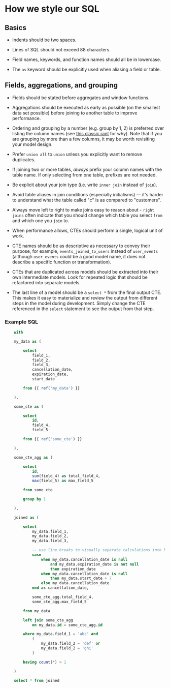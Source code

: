 How we style our SQL
====================

Basics
-----------------------------------------------------------------------------

-   Indents should be two spaces.

-   Lines of SQL should not exceed 88 characters.

-   Field names, keywords, and function names should all be in lowercase.

-   The `as` keyword should be explicitly used when aliasing a field or table.

Fields, aggregations, and grouping
---------------------------------------------------------------------------------------------------------------------------------------------------------------

-   Fields should be stated before aggregates and window functions.
-   Aggregations should be executed as early as possible (on the smallest data set possible) before joining to another table to improve performance.
-   Ordering and grouping by a number (e.g. group by 1, 2) is preferred over listing the column names (see [this classic rant](https://www.getdbt.com/blog/write-better-sql-a-defense-of-group-by-1) for why). Note that if you are grouping by more than a few columns, it may be worth revisiting your model design.

-   Prefer `union all` to `union` unless you explicitly want to remove duplicates.
-   If joining two or more tables, *always* prefix your column names with the table name. If only selecting from one table, prefixes are not needed.
-   Be explicit about your join type (i.e. write `inner join` instead of `join`).
-   Avoid table aliases in join conditions (especially initialisms) — it's harder to understand what the table called "c" is as compared to "customers".
-   Always move left to right to make joins easy to reason about - `right joins` often indicate that you should change which table you select `from` and which one you `join` to.
 
-   When performance allows, CTEs should perform a single, logical unit of work.
-   CTE names should be as descriptive as necessary to convey their purpose, for example, `events_joined_to_users` instead of `user_events` (although `user_events` could be a good model name, it does not describe a specific function or transformation).
-   CTEs that are duplicated across models should be extracted into their own intermediate models. Look for repeated logic that should be refactored into separate models.
-   The last line of a model should be a `select *` from the final output CTE. This makes it easy to materialize and review the output from different steps in the model during development. Simply change the CTE referenced in the `select` statement to see the output from that step.






### Example SQL

```sql
    with

    my_data as (

        select
            field_1,
            field_2,
            field_3,
            cancellation_date,
            expiration_date,
            start_date

        from {{ ref('my_data') }}

    ),

    some_cte as (

        select
            id,
            field_4,
            field_5

        from {{ ref('some_cte') }}

    ),

    some_cte_agg as (

        select
            id,
            sum(field_4) as total_field_4,
            max(field_5) as max_field_5

        from some_cte

        group by 1

    ),

    joined as (

        select
            my_data.field_1,
            my_data.field_2,
            my_data.field_3,

            -- use line breaks to visually separate calculations into blocks
            case
                when my_data.cancellation_date is null
                    and my_data.expiration_date is not null
                    then expiration_date
                when my_data.cancellation_date is null
                    then my_data.start_date + 7
                else my_data.cancellation_date
            end as cancellation_date,

            some_cte_agg.total_field_4,
            some_cte_agg.max_field_5

        from my_data

        left join some_cte_agg
            on my_data.id = some_cte_agg.id

        where my_data.field_1 = 'abc' and
            (
                my_data.field_2 = 'def' or
                my_data.field_2 = 'ghi'
            )

        having count(*) > 1

    )

    select * from joined

```
